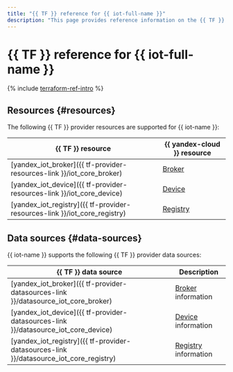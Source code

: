 ```yaml
---
title: "{{ TF }} reference for {{ iot-full-name }}"
description: "This page provides reference information on the {{ TF }} provider resources and data sources supported for {{ iot-name }}."
---
```


# {{ TF }} reference for {{ iot-full-name }}

{% include [terraform-ref-intro](../_includes/terraform-ref-intro.md) %}

## Resources {#resources}

The following {{ TF }} provider resources are supported for {{ iot-name }}:

| **{{ TF }} resource** | **{{ yandex-cloud }} resource** |
| --- | --- |
| [yandex_iot_broker]({{ tf-provider-resources-link }}/iot_core_broker) | [Broker](./concepts/index.md#broker) |
| [yandex_iot_device]({{ tf-provider-resources-link }}/iot_core_device) | [Device](./concepts/index.md#device) |
| [yandex_iot_registry]({{ tf-provider-resources-link }}/iot_core_registry) | [Registry](./concepts/index.md#registry) |

## Data sources {#data-sources}

{{ iot-name }} supports the following {{ TF }} provider data sources:

| **{{ TF }} data source** | **Description** |
| --- | --- |
| [yandex_iot_broker]({{ tf-provider-datasources-link }}/datasource_iot_core_broker) | [Broker](./concepts/index.md#broker) information |
| [yandex_iot_device]({{ tf-provider-datasources-link }}/datasource_iot_core_device) | [Device](./concepts/index.md#device) information |
| [yandex_iot_registry]({{ tf-provider-datasources-link }}/datasource_iot_core_registry) | [Registry](./concepts/index.md#registry) information |
